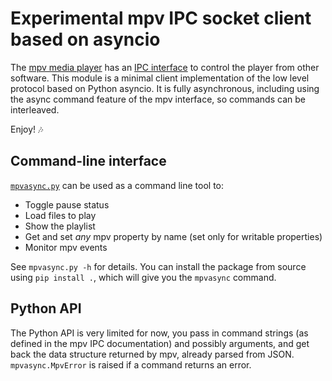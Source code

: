 # Experimental mpv IPC socket client based on asyncio

The [mpv media player](https://github.com/mpv-player/mpv) has an [IPC
interface](https://github.com/mpv-player/mpv/blob/master/DOCS/man/ipc.rst)
to control the player from other software. This module is a minimal
client implementation of the low level protocol based on Python
asyncio. It is fully asynchronous, including using the async command
feature of the mpv interface, so commands can be interleaved.

Enjoy! :notes:

## Command-line interface

[`mpvasync.py`](src/mpvasync.py) can be used as a command line tool to:

* Toggle pause status
* Load files to play
* Show the playlist
* Get and set *any* mpv property by name (set only for writable
  properties)
* Monitor mpv events

See `mpvasync.py -h` for details. You can install the package from
source using `pip install .`, which will give you the `mpvasync`
command.

## Python API

The Python API is very limited for now, you pass in command strings
(as defined in the mpv IPC documentation) and possibly arguments, and
get back the data structure returned by mpv, already parsed from
JSON. `mpvasync.MpvError` is raised if a command returns an error.
